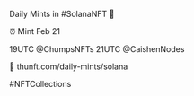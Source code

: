 Daily Mints in #SolanaNFT 🚀

⏰ Mint Feb 21

19UTC @ChumpsNFTs
21UTC @CaishenNodes

🔗 thunft.com/daily-mints/solana

#NFTCollections